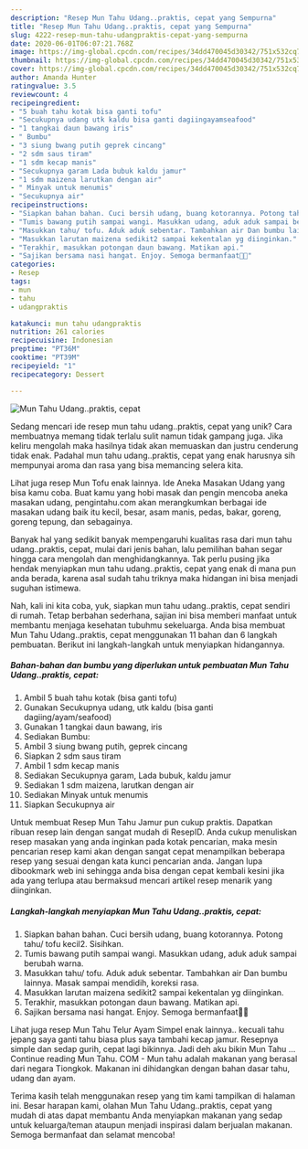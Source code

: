 ```yaml
---
description: "Resep Mun Tahu Udang..praktis, cepat yang Sempurna"
title: "Resep Mun Tahu Udang..praktis, cepat yang Sempurna"
slug: 4222-resep-mun-tahu-udangpraktis-cepat-yang-sempurna
date: 2020-06-01T06:07:21.768Z
image: https://img-global.cpcdn.com/recipes/34dd470045d30342/751x532cq70/mun-tahu-udangpraktis-cepat-foto-resep-utama.jpg
thumbnail: https://img-global.cpcdn.com/recipes/34dd470045d30342/751x532cq70/mun-tahu-udangpraktis-cepat-foto-resep-utama.jpg
cover: https://img-global.cpcdn.com/recipes/34dd470045d30342/751x532cq70/mun-tahu-udangpraktis-cepat-foto-resep-utama.jpg
author: Amanda Hunter
ratingvalue: 3.5
reviewcount: 4
recipeingredient:
- "5 buah tahu kotak bisa ganti tofu"
- "Secukupnya udang utk kaldu bisa ganti dagiingayamseafood"
- "1 tangkai daun bawang iris"
- " Bumbu"
- "3 siung bwang putih geprek cincang"
- "2 sdm saus tiram"
- "1 sdm kecap manis"
- "Secukupnya garam Lada bubuk kaldu jamur"
- "1 sdm maizena larutkan dengan air"
- " Minyak untuk menumis"
- "Secukupnya air"
recipeinstructions:
- "Siapkan bahan bahan. Cuci bersih udang, buang kotorannya. Potong tahu/ tofu kecil2. Sisihkan."
- "Tumis bawang putih sampai wangi. Masukkan udang, aduk aduk sampai berubah warna."
- "Masukkan tahu/ tofu. Aduk aduk sebentar. Tambahkan air Dan bumbu lainnya. Masak sampai mendidih, koreksi rasa."
- "Masukkan larutan maizena sedikit2 sampai kekentalan yg diinginkan."
- "Terakhir, masukkan potongan daun bawang. Matikan api."
- "Sajikan bersama nasi hangat. Enjoy. Semoga bermanfaat🙏🤗"
categories:
- Resep
tags:
- mun
- tahu
- udangpraktis

katakunci: mun tahu udangpraktis 
nutrition: 261 calories
recipecuisine: Indonesian
preptime: "PT36M"
cooktime: "PT39M"
recipeyield: "1"
recipecategory: Dessert

---
```



![Mun Tahu Udang..praktis, cepat](https://img-global.cpcdn.com/recipes/34dd470045d30342/751x532cq70/mun-tahu-udangpraktis-cepat-foto-resep-utama.jpg)

Sedang mencari ide resep mun tahu udang..praktis, cepat yang unik? Cara membuatnya memang tidak terlalu sulit namun tidak gampang juga. Jika keliru mengolah maka hasilnya tidak akan memuaskan dan justru cenderung tidak enak. Padahal mun tahu udang..praktis, cepat yang enak harusnya sih mempunyai aroma dan rasa yang bisa memancing selera kita.

Lihat juga resep Mun Tofu enak lainnya. Ide Aneka Masakan Udang yang bisa kamu coba. Buat kamu yang hobi masak dan pengin mencoba aneka masakan udang, pengintahu.com akan merangkumkan berbagai ide masakan udang baik itu kecil, besar, asam manis, pedas, bakar, goreng, goreng tepung, dan sebagainya.

Banyak hal yang sedikit banyak mempengaruhi kualitas rasa dari mun tahu udang..praktis, cepat, mulai dari jenis bahan, lalu pemilihan bahan segar hingga cara mengolah dan menghidangkannya. Tak perlu pusing jika hendak menyiapkan mun tahu udang..praktis, cepat yang enak di mana pun anda berada, karena asal sudah tahu triknya maka hidangan ini bisa menjadi suguhan istimewa.


Nah, kali ini kita coba, yuk, siapkan mun tahu udang..praktis, cepat sendiri di rumah. Tetap berbahan sederhana, sajian ini bisa memberi manfaat untuk membantu menjaga kesehatan tubuhmu sekeluarga. Anda bisa membuat Mun Tahu Udang..praktis, cepat menggunakan 11 bahan dan 6 langkah pembuatan. Berikut ini langkah-langkah untuk menyiapkan hidangannya.

<!--inarticleads1-->

##### Bahan-bahan dan bumbu yang diperlukan untuk pembuatan Mun Tahu Udang..praktis, cepat:

1. Ambil 5 buah tahu kotak (bisa ganti tofu)
1. Gunakan Secukupnya udang, utk kaldu (bisa ganti dagiing/ayam/seafood)
1. Gunakan 1 tangkai daun bawang, iris
1. Sediakan  Bumbu:
1. Ambil 3 siung bwang putih, geprek cincang
1. Siapkan 2 sdm saus tiram
1. Ambil 1 sdm kecap manis
1. Sediakan Secukupnya garam, Lada bubuk, kaldu jamur
1. Sediakan 1 sdm maizena, larutkan dengan air
1. Sediakan  Minyak untuk menumis
1. Siapkan Secukupnya air


Untuk membuat Resep Mun Tahu Jamur pun cukup praktis. Dapatkan ribuan resep lain dengan sangat mudah di ResepID. Anda cukup menuliskan resep masakan yang anda inginkan pada kotak pencarian, maka mesin pencarian resep kami akan dengan sangat cepat menampilkan beberapa resep yang sesuai dengan kata kunci pencarian anda. Jangan lupa dibookmark web ini sehingga anda bisa dengan cepat kembali kesini jika ada yang terlupa atau bermaksud mencari artikel resep menarik yang diinginkan. 

<!--inarticleads2-->

##### Langkah-langkah menyiapkan Mun Tahu Udang..praktis, cepat:

1. Siapkan bahan bahan. Cuci bersih udang, buang kotorannya. Potong tahu/ tofu kecil2. Sisihkan.
1. Tumis bawang putih sampai wangi. Masukkan udang, aduk aduk sampai berubah warna.
1. Masukkan tahu/ tofu. Aduk aduk sebentar. Tambahkan air Dan bumbu lainnya. Masak sampai mendidih, koreksi rasa.
1. Masukkan larutan maizena sedikit2 sampai kekentalan yg diinginkan.
1. Terakhir, masukkan potongan daun bawang. Matikan api.
1. Sajikan bersama nasi hangat. Enjoy. Semoga bermanfaat🙏🤗


Lihat juga resep Mun Tahu Telur Ayam Simpel enak lainnya.. kecuali tahu jepang saya ganti tahu biasa plus saya tambahi kecap jamur. Resepnya simple dan sedap gurih, cepat lagi bikinnya. Jadi deh aku bikin Mun Tahu … Continue reading Mun Tahu. COM - Mun tahu adalah makanan yang berasal dari negara Tiongkok. Makanan ini dihidangkan dengan bahan dasar tahu, udang dan ayam. 

Terima kasih telah menggunakan resep yang tim kami tampilkan di halaman ini. Besar harapan kami, olahan Mun Tahu Udang..praktis, cepat yang mudah di atas dapat membantu Anda menyiapkan makanan yang sedap untuk keluarga/teman ataupun menjadi inspirasi dalam berjualan makanan. Semoga bermanfaat dan selamat mencoba!
